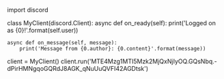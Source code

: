 import discord

class MyClient(discord.Client):
    async def on_ready(self):
        print('Logged on as {0}!'.format(self.user))

    async def on_message(self, message):
        print('Message from {0.author}: {0.content}'.format(message))

client = MyClient()
client.run('MTE4Mzg1MTI5Mzk2MjQxNjIyOQ.GQsNbq.-dPirHMNgqoGQRdJ8AGK_qNuUuQVFI42AGDtsk')
